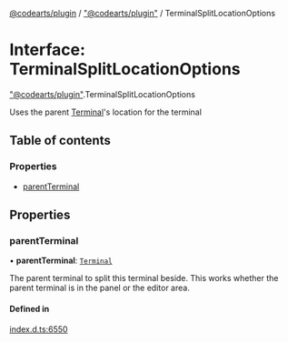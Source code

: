 [@codearts/plugin](../README.md) / ["@codearts/plugin"](../modules/_codearts_plugin_.md) / TerminalSplitLocationOptions

# Interface: TerminalSplitLocationOptions

["@codearts/plugin"](../modules/_codearts_plugin_.md).TerminalSplitLocationOptions

Uses the parent [Terminal](codearts_plugin_.Terminal.md)'s location for the terminal

## Table of contents

### Properties

- [parentTerminal](codearts_plugin_.TerminalSplitLocationOptions.md#parentterminal)

## Properties

### parentTerminal

• **parentTerminal**: [`Terminal`](codearts_plugin_.Terminal.md)

The parent terminal to split this terminal beside. This works whether the parent terminal
is in the panel or the editor area.

#### Defined in

[index.d.ts:6550](https://github.com/huaweicloud/cloudide-plugin-api/blob/4d28848/index.d.ts#L6550)
